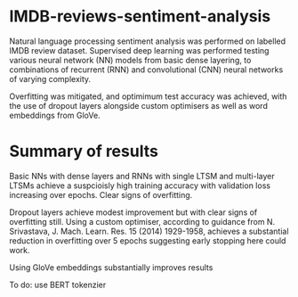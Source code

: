# IMDB-reviews-sentiment-analysis
Natural language processing sentiment analysis was performed on labelled IMDB review dataset. Supervised deep learning was performed testing various neural network (NN) models from basic dense layering, to combinations of recurrent (RNN) and convolutional (CNN) neural networks of varying complexity. 

Overfitting was mitigated, and optimimum test accuracy was achieved, with the use of dropout layers alongside custom optimisers as well as word embeddings from GloVe. 

# Summary of results
Basic NNs with dense layers and RNNs with single LTSM and multi-layer LTSMs achieve a suspcioisly high training accuracy with validation loss increasing over epochs. Clear signs of overfitting.

Dropout layers achieve modest improvement but with clear signs of overfitting still. Using a custom optimiser, according to guidance from N. Srivastava, J. Mach. Learn. Res. 15 (2014) 1929-1958, achieves a substantial reduction in overfitting over 5 epochs suggesting early stopping here could work.

Using GloVe embeddings substantially improves results

To do: use BERT tokenzier


